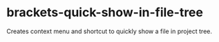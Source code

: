 brackets-quick-show-in-file-tree
================================

Creates context menu and shortcut to quickly show a file in project tree.
